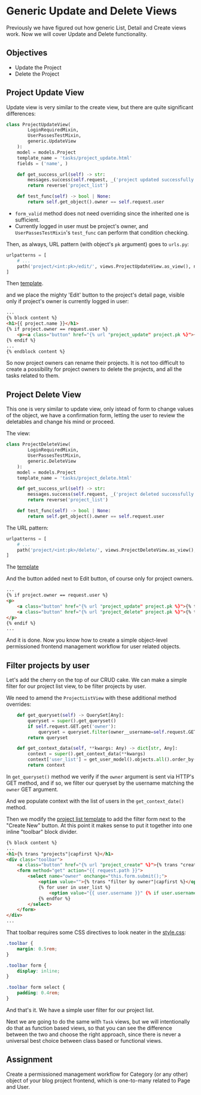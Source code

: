 # Generic Update and Delete Views

Previously we have figured out how generic List, Detail and Create views work. Now we will cover Update and Delete functionality.

## Objectives
* Update the Project
* Delete the Project

## Project Update View

Update view is very similar to the create view, but there are quite significant differences:

```Python
class ProjectUpdateView(
        LoginRequiredMixin, 
        UserPassesTestMixin, 
        generic.UpdateView
    ):
    model = models.Project
    template_name = 'tasks/project_update.html'
    fields = ('name', )

    def get_success_url(self) -> str:
        messages.success(self.request, _('project updated successfully').capitalize())
        return reverse('project_list')

    def test_func(self) -> bool | None:
        return self.get_object().owner == self.request.user
```

* `form_valid` method does not need overriding since the inherited one is sufficient.
* Currently logged in user must be project's owner, and `UserPassesTestMixin`'s `test_func` can perform that condition checking.

Then, as always, URL pattern (with object's `pk` argument) goes to `urls.py`:

```Python
urlpatterns = [
    # ...
    path('project/<int:pk>/edit/', views.ProjectUpdateView.as_view(), name='project_update'),
]
```

Then [template](../tasker_04/tasks/templates/tasks/project_update.html).

and we place the mighty 'Edit' button to the project's detail page, visible only if project's owner is currently logged in user:

```HTML
...
{% block content %}
<h1>{{ project.name }}</h1>
{% if project.owner == request.user %}
    <p><a class="button" href="{% url "project_update" project.pk %}">{% trans "edit"|capfirst %}</a></p>
{% endif %}
...
{% endblock content %}
```

So now project owners can rename their projects. It is not too difficult to create a possibility for project owners to delete the projects, and all the tasks related to them.

## Project Delete View

This one is very similar to update view, only istead of form to change values of the object, we have a confirmation form, letting the user to review the deletables and change his mind or proceed.

The view:

```Python
class ProjectDeleteView(
        LoginRequiredMixin, 
        UserPassesTestMixin, 
        generic.DeleteView
    ):
    model = models.Project
    template_name = 'tasks/project_delete.html'

    def get_success_url(self) -> str:
        messages.success(self.request, _('project deleted successfully').capitalize())
        return reverse('project_list')

    def test_func(self) -> bool | None:
        return self.get_object().owner == self.request.user
```

The URL pattern:

```Python
urlpatterns = [
    # ...
    path('project/<int:pk>/delete/', views.ProjectDeleteView.as_view(), name='project_delete'),
]
```

The [template](../tasker_04/tasks/templates/tasks/project_delete.html)

And the button added next to Edit button, of course only for project owners.

```HTML
...
{% if project.owner == request.user %}
<p>
    <a class="button" href="{% url "project_update" project.pk %}">{% trans "edit"|capfirst %}</a>
    <a class="button" href="{% url "project_delete" project.pk %}">{% trans "delete"|capfirst %}</a>
</p>
{% endif %}
...
```

And it is done. Now you know how to create a simple object-level permissioned frontend management workflow for user related objects.

## Filter projects by user

Let's add the cherry on the top of our CRUD cake. We can make a simple filter for our project list view, to be filter projects by user.

We need to amend the `ProjectListView` with these additional method overrides:

```Python
    def get_queryset(self) -> QuerySet[Any]:
        queryset = super().get_queryset()
        if self.request.GET.get('owner'):
            queryset = queryset.filter(owner__username=self.request.GET.get('owner'))
        return queryset

    def get_context_data(self, **kwargs: Any) -> dict[str, Any]:
        context = super().get_context_data(**kwargs)
        context['user_list'] = get_user_model().objects.all().order_by('username')
        return context
```

In `get_queryset()` method we verify if the `owner` argument is sent via HTTP's GET method, and if so, we filter our queryset by the username matching the `owner` GET argument.

And we populate context with the list of users in the `get_context_date()` method.

Then we modify the [project list template](../tasker_04/tasks/templates/tasks/project_list.html) to add the filter form next to the "Create New" button. At this point it makes sense to put it together into one inline "toolbar" block divider.

```HTML
{% block content %}
...
<h1>{% trans "projects"|capfirst %}</h1>
<div class="toolbar">
    <a class="button" href="{% url "project_create" %}">{% trans "create new"|title %}</a>
    <form method="get" action="{{ request.path }}">
        <select name="owner" onchange="this.form.submit();">
            <option value="">{% trans "filter by owner"|capfirst %}</option>
            {% for user in user_list %}
                <option value="{{ user.username }}" {% if user.username == request.GET.owner %}selected{% endif %}>{{ user.first_name }} {{ user.last_name }} ({{ user.username }})</option>
            {% endfor %}
        </select>
    </form>
</div>
...
```

That toolbar requires some CSS directives to look neater in the [style.css](../tasker_04/tasks/static/css/style.css):

```CSS
.toolbar {
    margin: 0.5rem;
}

.toolbar form {
    display: inline;
}

.toolbar form select {
    padding: 0.4rem;
}
```

And that's it. We have a simple user filter for our project list.

Next we are going to do the same with `Task` views, but we will intentionally do that as function based views, so that you can see the difference between the two and choose the right approach, since there is never a universal best choice between class based or functional views.

## Assignment

Create a permissioned management workflow for Category (or any other) object of your blog project frontend, which is one-to-many related to Page and User. 
